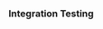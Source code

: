 ### Integration Testing

<panel type="seamless" header="%%-----------------------------------------%%">
  <include src="./index.md#main" />
</panel>
